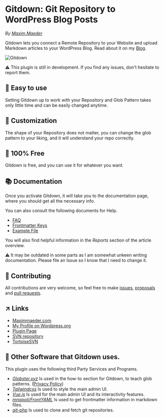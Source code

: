 # Gitdown: Git Repository to WordPress Blog Posts
*By [Maxim Maeder](https://www.maximmaeder.com)*

Gitdown lets you connect a Remote Repository to your Website and upload Markdown articles to your WordPress Blog. Read about it on my [Blog](https://maximmaeder.com/my-wordpress-plugin/).

![Gitdown](https://raw.githubusercontent.com/Maximinodotpy/Gitdown/master/.wordpress-org/banner-1544x500.png)

⚠️ This plugin is still in development. If you find any issues, don't hesitate to report them.

## 🎈 Easy to use
Setting Gitdown up to work with your Repository and Glob Pattern takes only little time and can be easily changed anytime.

## 🔨 Customization
The shape of your Repository does not matter, you can change the glob pattern to your liking, and it will understand your repo correctly.

## 🎁 100% Free
Gitdown is free, and you can use it for whatever you want.

## 📚 Documentation
Once you activate Gitdown, it will take you to the documentation page, where you should get all the necessary info.

You can also consult the following documents for Help.

- [FAQ](https://github.com/Maximinodotpy/Gitdown/blob/master/docs/faq.md)
- [Frontmatter Keys](https://github.com/Maximinodotpy/Gitdown/blob/master/docs/keys.md)
- [Example File](https://github.com/Maximinodotpy/Gitdown/blob/master/docs/example.md)

You will also find helpful information in the *Reports* section of the article overview.

⚠️ It may be outdated in some parts as I am somewhat unkeen writing documentation. Please file an Issue so I know that I need to change it.

## 👥 Contributing
All contributions are very welcome, so feel free to make [issues](https://github.com/Maximinodotpy/Gitdown/issues), [proposals](https://github.com/Maximinodotpy/Gitdown/issues/proposals) and [pull requests](https://github.com/Maximinodotpy/Gitdown/pulls).

## ↗ Links
- [Maximmaeder.com](https://maximmaeder.com/)
- [My Profile on Wordpress.org](https://profiles.wordpress.org/maximmaeder/)
- [Plugin Page](https://wordpress.org/plugins/gitdown)
- [SVN repository](http://plugins.svn.wordpress.org/gitdown/)
- [TortoiseSVN](https://tortoisesvn.net/)

## 🤙 Other Software that Gitdown uses.
This plugin uses the following third Party Services and Programs.

- *[Globster.xyz](https://globster.xyz/)* Is used in the how-to section for Gitdown, to teach glob patterns. ([Privacy Policy](https://globster.xyz/privacy/))
- *[Tailwindcss](https://tailwindcss.com/)* Is used to style the main admin UI.
- *[Vue.js](https://vuejs.org/)* Is used for the main admin UI and its interactivity features.
- *[mnapoli/FrontYAML](https://github.com/mnapoli/FrontYAML)* Is used to get frontmatter information in markdown files.
- *[git-php](https://github.com/czproject/git-php)* Is used to clone and fetch git repositories.
